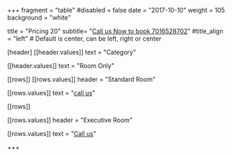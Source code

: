 +++
fragment = "table"
#disabled = false
date = "2017-10-10"
weight = 105
background = "white"

title = "Pricing 20"
subtitle= "[Call us Now to book 7016528702](tel:7016528702)"
#title_align = "left" # Default is center, can be left, right or center


  
[header]
  [[header.values]]
    text = "Category"

  [[header.values]]
    text = "Room Only"




[[rows]]
  [[rows.values]]
    header = "Standard Room"

  [[rows.values]]
    text = "[call us](tel:7016528702)"



[[rows]]

[[rows.values]]
    header = "Executive Room"

  [[rows.values]]
    text = "[Call us](tel:7016528702)"

 
    



+++